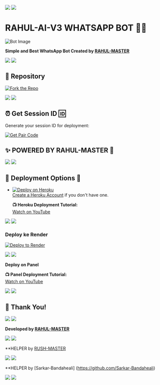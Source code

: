<a><img src='https://i.imgur.com/LyHic3i.gif'/></a>
<a><img src='https://i.imgur.com/LyHic3i.gif'/></a>

# RAHUL-AI-V3 WHATSAPP BOT 🤍🚨

![Bot Image](https://files.catbox.moe/i79zfg.jpg)

**Simple and Best WhatsApp Bot Created by [RAHUL-MASTER](https://github.com/rahulmaster143)**

<a><img src='https://i.imgur.com/LyHic3i.gif'/></a>
<a><img src='https://i.imgur.com/LyHic3i.gif'/></a>


## 🔗 Repository

[![Fork the Repo](https://img.shields.io/badge/Fork%20Repo-blue?style=for-the-badge)](https://github.com/rahulmaster143/RAHUL-AI-V3/fork)

<a><img src='https://i.imgur.com/LyHic3i.gif'/></a>
<a><img src='https://i.imgur.com/LyHic3i.gif'/></a>


## ⏰ Get Session ID 🆔 

Generate your session ID for deployment:

[![Get Pair Code](https://img.shields.io/badge/%F0%9F%9A%80%20GET%20PAIR%20CODE%20WEB-ffcc00?style=for-the-badge)](https://passive-veronike-rahul93-1ca567a9.koyeb.app/)

## ✨ POWERED BY RAHUL-MASTER 🌟

<a><img src='https://i.imgur.com/LyHic3i.gif'/></a>
<a><img src='https://i.imgur.com/LyHic3i.gif'/></a>

## 🚀  Deployment Options 🚨

- [![Deploy on Heroku](https://www.herokucdn.com/deploy/button.svg)](https://dashboard.heroku.com/new?template=https%3A%2F%2Fgithub.com%2Frahulmaster143%2FRAHUL-AI-V3)  
  [Create a Heroku Account](https://signup.heroku.com/) if you don't have one.

  **📺 Heroku Deployment Tutorial:**  
  [Watch on YouTube](https://www.youtube.com/@rahulhiran4733)


<a><img src='https://i.imgur.com/LyHic3i.gif'/></a>
<a><img src='https://i.imgur.com/LyHic3i.gif'/></a>

### **Deploy ke Render**  

[![Deploy to Render](https://render.com/images/deploy-to-render-button.svg)](https://dashboard.render.com/blueprint/new?repo=https%3A%2F%2Fgithub.com%2FRahulmaster143%2FRAHUL-AI-V3)  

<a><img src='https://i.imgur.com/LyHic3i.gif'/></a>
<a><img src='https://i.imgur.com/LyHic3i.gif'/></a>

 **Deploy on Panel**
 
  
  **📺 Panel Deployment Tutorial:**  
  [Watch on YouTube](https://www.youtube.com/@rahulhiran4733)

 <a><img src='https://i.imgur.com/LyHic3i.gif'/></a>
<a><img src='https://i.imgur.com/LyHic3i.gif'/></a>

## 🙏 Thank You!

<a><img src='https://i.imgur.com/LyHic3i.gif'/></a>
<a><img src='https://i.imgur.com/LyHic3i.gif'/></a>


**Developed by [RAHUL-MASTER](https://github.com/rahulmaster143)**

<a><img src='https://i.imgur.com/LyHic3i.gif'/></a>
<a><img src='https://i.imgur.com/LyHic3i.gif'/></a>

**HELPER by [RUSH-MASTER](https://github.com/RUSH-MASTER)


<a><img src='https://i.imgur.com/LyHic3i.gif'/></a>
<a><img src='https://i.imgur.com/LyHic3i.gif'/></a>


**HELPER by [Sarkar-Bandaheali]
(https://github.com/Sarkar-Bandaheali)

<a><img src='https://i.imgur.com/LyHic3i.gif'/></a>
<a><img src='https://i.imgur.com/LyHic3i.gif'/></a>
